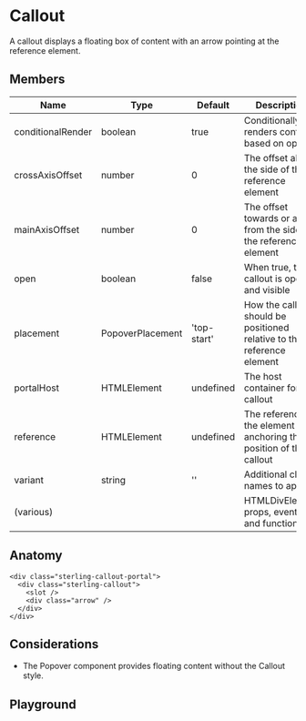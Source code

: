 <script>
    import Link from '$lib/Link.svelte';
    import Playground from './CalloutPlayground.svelte';
</script>

# Callout

A callout displays a floating box of content with an arrow pointing at the reference element.

## Members

| Name              | Type             | Default     | Description                                                            |
| ----------------- | ---------------- | ----------- | ---------------------------------------------------------------------- |
| conditionalRender | boolean          | true        | Conditionally renders content based on open                            |
| crossAxisOffset   | number           | 0           | The offset along the side of the reference element                     |
| mainAxisOffset    | number           | 0           | The offset towards or away from the side of the reference element      |
| open              | boolean          | false       | When true, the callout is open and visible                             |
| placement         | PopoverPlacement | 'top-start' | How the callout should be positioned relative to the reference element |
| portalHost        | HTMLElement      | undefined   | The host container for the callout                                     |
| reference         | HTMLElement      | undefined   | The reference to the element anchoring the position of the callout     |
| variant           | string           | ''          | Additional class names to apply                                        |
| (various)         |                  |             | HTMLDivElement props, events, and functions                            |

## Anatomy

```
<div class="sterling-callout-portal">
  <div class="sterling-callout">
    <slot />
    <div class="arrow" />
  </div>
</div>
```

## Considerations

- The <Link href="popover">Popover</Link> component provides floating content without the Callout style.

## Playground

<Playground />
